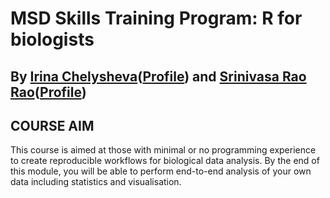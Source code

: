 # MSD Skills Training Program: R for biologists
## By [Irina Chelysheva](https://github.com/Chelysheva)([Profile](https://www.ovg.ox.ac.uk/team/irina-chelysheva)) and [Srinivasa Rao Rao](https://github.com/sraorao)([Profile](https://www.nds.ox.ac.uk/team/srinivasa-rao))
## COURSE AIM 
This course is aimed at those with minimal or no programming experience to create reproducible workflows for biological data analysis. By the end of this module, you will be able to perform end-to-end analysis of your own data including statistics and visualisation. 

